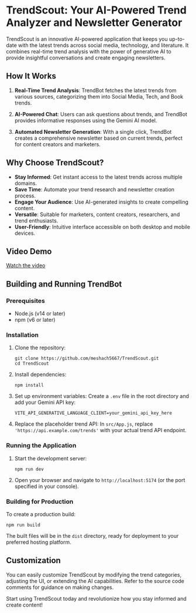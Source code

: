 # TrendScout: Your AI-Powered Trend Analyzer and Newsletter Generator

TrendScout is an innovative AI-powered application that keeps you up-to-date with the latest trends across social media, technology, and literature. It combines real-time trend analysis with the power of generative AI to provide insightful conversations and create engaging newsletters.

## How It Works

1. **Real-Time Trend Analysis**: TrendBot fetches the latest trends from various sources, categorizing them into Social Media, Tech, and Book trends.

2. **AI-Powered Chat**: Users can ask questions about trends, and TrendBot provides informative responses using the Gemini AI model.

3. **Automated Newsletter Generation**: With a single click, TrendBot creates a comprehensive newsletter based on current trends, perfect for content creators and marketers.

## Why Choose TrendScout?

- **Stay Informed**: Get instant access to the latest trends across multiple domains.
- **Save Time**: Automate your trend research and newsletter creation process.
- **Engage Your Audience**: Use AI-generated insights to create compelling content.
- **Versatile**: Suitable for marketers, content creators, researchers, and trend enthusiasts.
- **User-Friendly**: Intuitive interface accessible on both desktop and mobile devices.

## Video Demo

[Watch the video](/home/meshach/gemini-chatbot/public/TrendscoutDemo.webm)


## Building and Running TrendBot

### Prerequisites

- Node.js (v14 or later)
- npm (v6 or later)

### Installation

1. Clone the repository:
   ```
   git clone https://github.com/meshach5667/TrendScout.git
   cd TrendScout
   ```

2. Install dependencies:
   ```
   npm install
   ```

3. Set up environment variables:
   Create a `.env` file in the root directory and add your Gemini API key:
   ```
   VITE_API_GENERATIVE_LANGUAGE_CLIENT=your_gemini_api_key_here
   ```

4. Replace the placeholder trend API:
   In `src/App.js`, replace `'https://api.example.com/trends'` with your actual trend API endpoint.

### Running the Application

1. Start the development server:
   ```
   npm run dev
   ```

2. Open your browser and navigate to `http://localhost:5174` (or the port specified in your console).

### Building for Production

To create a production build:

```
npm run build
```

The built files will be in the `dist` directory, ready for deployment to your preferred hosting platform.

## Customization

You can easily customize TrendScout by modifying the trend categories, adjusting the UI, or extending the AI capabilities. Refer to the source code comments for guidance on making changes.

Start using TrendScout today and revolutionize how you stay informed and create content!